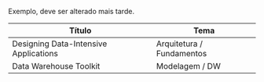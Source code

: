 Exemplo, deve ser alterado mais tarde.

| Título                                 | Tema                         |
|----------------------------------------|------------------------------|
| Designing Data-Intensive Applications | Arquitetura / Fundamentos    |
| Data Warehouse Toolkit                 | Modelagem / DW               |
